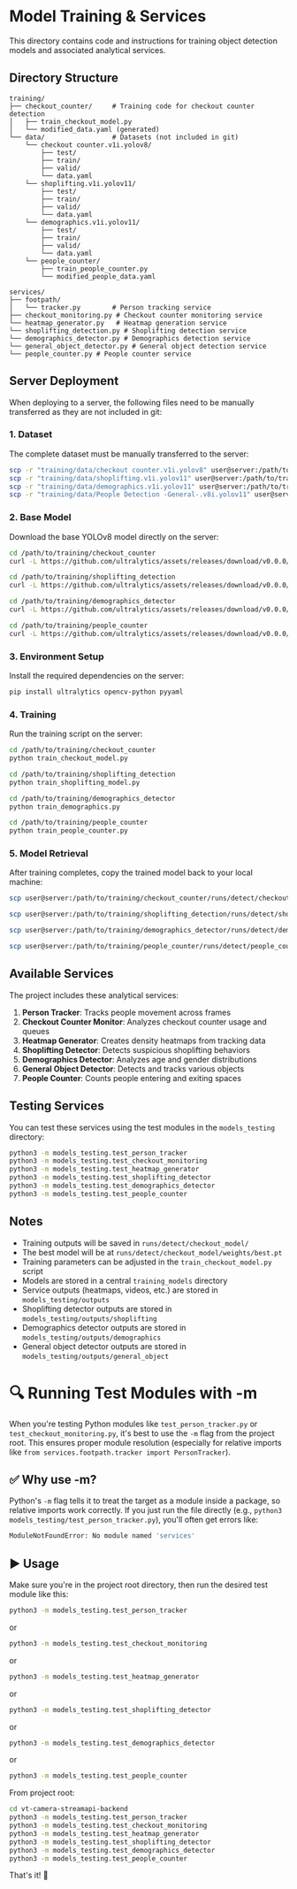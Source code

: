 # Model Training & Services

This directory contains code and instructions for training object detection models and associated analytical services.

## Directory Structure

```
training/
├── checkout_counter/     # Training code for checkout counter detection
│   ├── train_checkout_model.py
│   └── modified_data.yaml (generated)
└── data/                 # Datasets (not included in git)
    └── checkout counter.v1i.yolov8/
        ├── test/
        ├── train/
        ├── valid/
        └── data.yaml
    └── shoplifting.v1i.yolov11/
        ├── test/
        ├── train/
        ├── valid/
        └── data.yaml
    └── demographics.v1i.yolov11/
        ├── test/
        ├── train/
        ├── valid/
        └── data.yaml
    └── people_counter/
        ├── train_people_counter.py
        └── modified_people_data.yaml

services/
├── footpath/
│   └── tracker.py        # Person tracking service
├── checkout_monitoring.py # Checkout counter monitoring service
└── heatmap_generator.py   # Heatmap generation service
└── shoplifting_detection.py # Shoplifting detection service
└── demographics_detector.py # Demographics detection service
└── general_object_detector.py # General object detection service
└── people_counter.py # People counter service
```

## Server Deployment

When deploying to a server, the following files need to be manually transferred as they are not included in git:

### 1. Dataset
The complete dataset must be manually transferred to the server:
```bash
scp -r "training/data/checkout counter.v1i.yolov8" user@server:/path/to/training/data/
scp -r "training/data/shoplifting.v1i.yolov11" user@server:/path/to/training/data/
scp -r "training/data/demographics.v1i.yolov11" user@server:/path/to/training/data/
scp -r "training/data/People Detection -General-.v8i.yolov11" user@server:/path/to/training/data/
```

### 2. Base Model
Download the base YOLOv8 model directly on the server:
```bash
cd /path/to/training/checkout_counter
curl -L https://github.com/ultralytics/assets/releases/download/v0.0.0/yolov8s.pt -o yolov8s.pt

cd /path/to/training/shoplifting_detection
curl -L https://github.com/ultralytics/assets/releases/download/v0.0.0/yolov8s.pt -o yolov8s.pt

cd /path/to/training/demographics_detector
curl -L https://github.com/ultralytics/assets/releases/download/v0.0.0/yolov8s.pt -o yolov8s.pt

cd /path/to/training/people_counter
curl -L https://github.com/ultralytics/assets/releases/download/v0.0.0/yolov8s.pt -o yolov8s.pt
```

### 3. Environment Setup
Install the required dependencies on the server:
```bash
pip install ultralytics opencv-python pyyaml
```

### 4. Training
Run the training script on the server:
```bash
cd /path/to/training/checkout_counter
python train_checkout_model.py

cd /path/to/training/shoplifting_detection
python train_shoplifting_model.py

cd /path/to/training/demographics_detector
python train_demographics.py

cd /path/to/training/people_counter
python train_people_counter.py
```

### 5. Model Retrieval
After training completes, copy the trained model back to your local machine:
```bash
scp user@server:/path/to/training/checkout_counter/runs/detect/checkout_model/weights/best.pt ./local/path/

scp user@server:/path/to/training/shoplifting_detection/runs/detect/shoplifting_model/weights/best.pt ./local/path/

scp user@server:/path/to/training/demographics_detector/runs/detect/demographics_model/weights/best.pt ./local/path/

scp user@server:/path/to/training/people_counter/runs/detect/people_counter_model/weights/best.pt ./local/path/
```

## Available Services

The project includes these analytical services:

1. **Person Tracker**: Tracks people movement across frames
2. **Checkout Counter Monitor**: Analyzes checkout counter usage and queues
3. **Heatmap Generator**: Creates density heatmaps from tracking data
4. **Shoplifting Detector**: Detects suspicious shoplifting behaviors
5. **Demographics Detector**: Analyzes age and gender distributions
6. **General Object Detector**: Detects and tracks various objects
7. **People Counter**: Counts people entering and exiting spaces

## Testing Services

You can test these services using the test modules in the `models_testing` directory:

```bash
python3 -m models_testing.test_person_tracker
python3 -m models_testing.test_checkout_monitoring
python3 -m models_testing.test_heatmap_generator
python3 -m models_testing.test_shoplifting_detector
python3 -m models_testing.test_demographics_detector
python3 -m models_testing.test_people_counter
```

## Notes
- Training outputs will be saved in `runs/detect/checkout_model/`
- The best model will be at `runs/detect/checkout_model/weights/best.pt`
- Training parameters can be adjusted in the `train_checkout_model.py` script
- Models are stored in a central `training_models` directory
- Service outputs (heatmaps, videos, etc.) are stored in `models_testing/outputs`
- Shoplifting detector outputs are stored in `models_testing/outputs/shoplifting`
- Demographics detector outputs are stored in `models_testing/outputs/demographics`
- General object detector outputs are stored in `models_testing/outputs/general_object`

# 🔍 Running Test Modules with -m

When you're testing Python modules like `test_person_tracker.py` or `test_checkout_monitoring.py`, it's best to use the `-m` flag from the project root. This ensures proper module resolution (especially for relative imports like `from services.footpath.tracker import PersonTracker`).

## ✅ Why use -m?
Python's `-m` flag tells it to treat the target as a module inside a package, so relative imports work correctly. If you just run the file directly (e.g., `python3 models_testing/test_person_tracker.py`), you'll often get errors like:

```bash
ModuleNotFoundError: No module named 'services'
```

## ▶️ Usage

Make sure you're in the project root directory, then run the desired test module like this:

```bash
python3 -m models_testing.test_person_tracker
```
or
```bash
python3 -m models_testing.test_checkout_monitoring
```
or
```bash
python3 -m models_testing.test_heatmap_generator
```

or
```bash
python3 -m models_testing.test_shoplifting_detector
```

or
```bash
python3 -m models_testing.test_demographics_detector
```

or
```bash
python3 -m models_testing.test_people_counter
```

From project root:
```bash
cd vt-camera-streamapi-backend
python3 -m models_testing.test_person_tracker
python3 -m models_testing.test_checkout_monitoring
python3 -m models_testing.test_heatmap_generator
python3 -m models_testing.test_shoplifting_detector
python3 -m models_testing.test_demographics_detector
python3 -m models_testing.test_people_counter
```

That's it! 🚀

